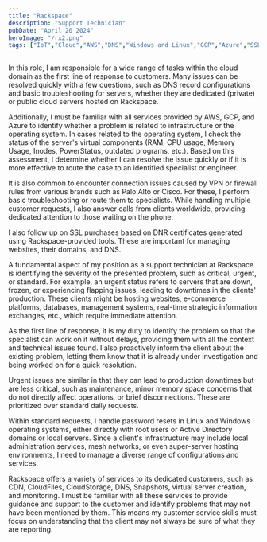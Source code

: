 ```yaml
---
title: "Rackspace"
description: "Support Technician"
pubDate: "April 20 2024"
heroImage: "/rx2.png"
tags: ["IoT","Cloud","AWS","DNS","Windows and Linux","GCP","Azure","SSL"]
---
```


In this role, I am responsible for a wide range of tasks within the cloud domain as the first line of response to customers. Many issues can be resolved quickly with a few questions, such as DNS record configurations and basic troubleshooting for servers, whether they are dedicated (private) or public cloud servers hosted on Rackspace.

Additionally, I must be familiar with all services provided by AWS, GCP, and Azure to identify whether a problem is related to infrastructure or the operating system. In cases related to the operating system, I check the status of the server's virtual components (RAM, CPU usage, Memory Usage, Inodes, PowerStatus, outdated programs, etc.). Based on this assessment, I determine whether I can resolve the issue quickly or if it is more effective to route the case to an identified specialist or engineer.

It is also common to encounter connection issues caused by VPN or firewall rules from various brands such as Palo Alto or Cisco. For these, I perform basic troubleshooting or route them to specialists. While handling multiple customer requests, I also answer calls from clients worldwide, providing dedicated attention to those waiting on the phone.

I also follow up on SSL purchases based on DNR certificates generated using Rackspace-provided tools. These are important for managing websites, their domains, and DNS.

A fundamental aspect of my position as a support technician at Rackspace is identifying the severity of the presented problem, such as critical, urgent, or standard. For example, an urgent status refers to servers that are down, frozen, or experiencing flapping issues, leading to downtimes in the clients' production. These clients might be hosting websites, e-commerce platforms, databases, management systems, real-time strategic information exchanges, etc., which require immediate attention.

As the first line of response, it is my duty to identify the problem so that the specialist can work on it without delays, providing them with all the context and technical issues found. I also proactively inform the client about the existing problem, letting them know that it is already under investigation and being worked on for a quick resolution.

Urgent issues are similar in that they can lead to production downtimes but are less critical, such as maintenance, minor memory space concerns that do not directly affect operations, or brief disconnections. These are prioritized over standard daily requests.

Within standard requests, I handle password resets in Linux and Windows operating systems, either directly with root users or Active Directory domains or local servers. Since a client's infrastructure may include local administration services, mesh networks, or even super-server hosting environments, I need to manage a diverse range of configurations and services.

Rackspace offers a variety of services to its dedicated customers, such as CDN, CloudFiles, CloudStorage, DNS, Snapshots, virtual server creation, and monitoring. I must be familiar with all these services to provide guidance and support to the customer and identify problems that may not have been mentioned by them. This means my customer service skills must focus on understanding that the client may not always be sure of what they are reporting.
